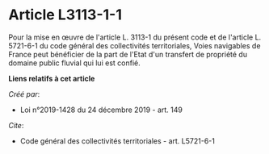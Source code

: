 # Article L3113-1-1

Pour la mise en œuvre de l'article L. 3113-1 du présent code et de l'article L. 5721-6-1 du code général des collectivités
territoriales, Voies navigables de France peut bénéficier de la part de l'Etat d'un transfert de propriété du domaine public
fluvial qui lui est confié.

**Liens relatifs à cet article**

_Créé par_:

  - Loi n°2019-1428 du 24 décembre 2019 - art. 149

_Cite_:

  - Code général des collectivités territoriales - art. L5721-6-1
